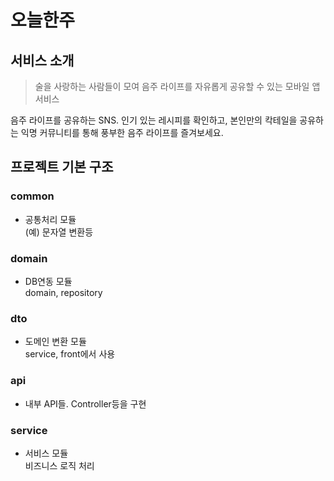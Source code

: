 # 오늘한주

## 서비스 소개

> 술을 사랑하는 사람들이 모여 음주 라이프를 자유롭게 공유할 수 있는 모바일 앱 서비스

음주 라이프를 공유하는 SNS. 인기 있는 레시피를 확인하고, 본인만의 칵테일을 공유하는 익명 커뮤니티를 통해 풍부한 음주 라이프를 즐겨보세요.

## 프로젝트 기본 구조

### common ###
* 공통처리 모듈    
  (예) 문자열 변환등

### domain ###
* DB연동 모듈    
  domain, repository
  
### dto ###
* 도메인 변환 모듈    
   service, front에서 사용

### api ###
* 내부 API들. Controller등을 구현

### service ###
* 서비스 모듈    
   비즈니스 로직 처리
